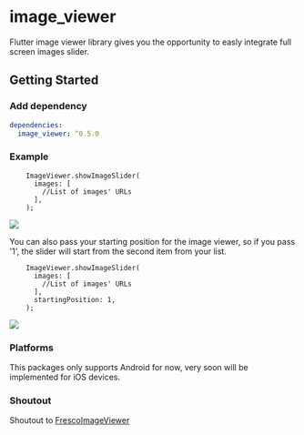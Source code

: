 # image_viewer

Flutter image viewer library gives you the opportunity to easly integrate full screen images slider.

## Getting Started

### Add dependency

```yaml
dependencies:
  image_viewer: ^0.5.0
```

### Example

```
    ImageViewer.showImageSlider(
      images: [
        //List of images' URLs
      ],
    );
```

![](https://media.giphy.com/media/l0uV5AudZ3o6mnz9dc/giphy.gif)

 You can also pass your starting position for the image viewer, so if you pass '1', the slider will start from the second item from your list.


```
    ImageViewer.showImageSlider(
      images: [
        //List of images' URLs
      ],
      startingPosition: 1,
    );
```

![](https://media.giphy.com/media/ekM4QFeYolP3E1Su64/giphy.gif)


### Platforms

This packages only supports Android for now, very soon will be implemented for iOS devices.


### Shoutout

Shoutout to [FrescoImageViewer](https://github.com/stfalcon-studio/FrescoImageViewer)

